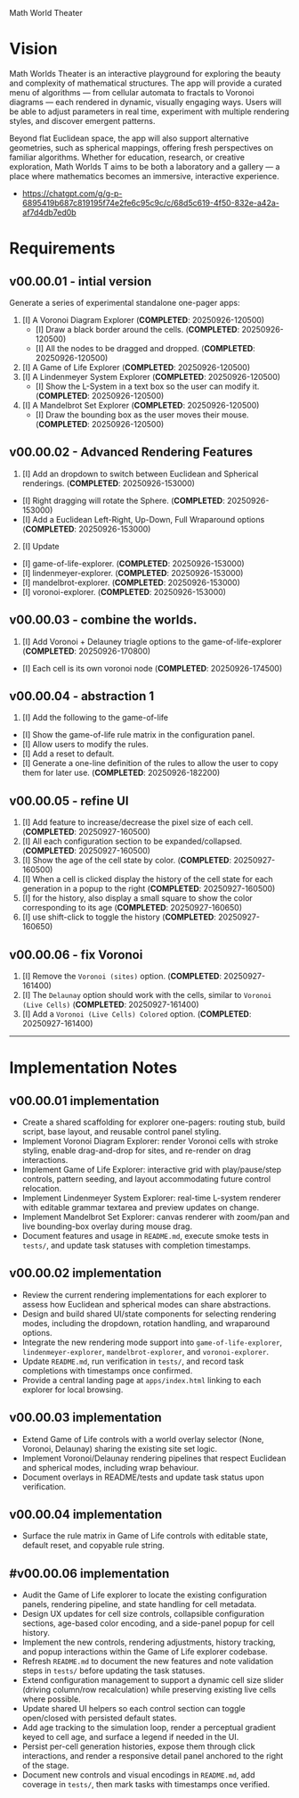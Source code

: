 Math World Theater

# Vision
Math Worlds Theater is an interactive playground for exploring the beauty and complexity of mathematical structures. The app will provide a curated menu of algorithms — from cellular automata to fractals to Voronoi diagrams — each rendered in dynamic, visually engaging ways. Users will be able to adjust parameters in real time, experiment with multiple rendering styles, and discover emergent patterns.

Beyond flat Euclidean space, the app will also support alternative geometries, such as spherical mappings, offering fresh perspectives on familiar algorithms. Whether for education, research, or creative exploration, Math Worlds T aims to be both a laboratory and a gallery — a place where mathematics becomes an immersive, interactive experience.


- https://chatgpt.com/g/g-p-6895419b687c819195f74e2fe6c95c9c/c/68d5c619-4f50-832e-a42a-af7d4db7ed0b

# Requirements

## v00.00.01 - intial version

Generate a series of experimental standalone one-pager apps:

1. [I] A Voronoi Diagram Explorer (**COMPLETED**: 20250926-120500)
   - [I] Draw a black border around the cells. (**COMPLETED**: 20250926-120500)
   - [I] All the nodes to be dragged and dropped. (**COMPLETED**: 20250926-120500)
2. [I] A Game of Life Explorer (**COMPLETED**: 20250926-120500)
3. [I] A Lindenmeyer System Explorer (**COMPLETED**: 20250926-120500)
   - [I] Show the L-System in a text box so the user can modify it. (**COMPLETED**: 20250926-120500)
4. [I] A Mandelbrot Set Explorer (**COMPLETED**: 20250926-120500)
   - [I] Draw the bounding box as the user moves their mouse. (**COMPLETED**: 20250926-120500)


## v00.00.02 - Advanced Rendering Features
1. [I] Add an dropdown to switch between Euclidean and Spherical renderings. (**COMPLETED**: 20250926-153000)
  - [I] Right dragging will rotate the Sphere. (**COMPLETED**: 20250926-153000)
  - [I] Add a Euclidean Left-Right, Up-Down, Full Wraparound options (**COMPLETED**: 20250926-153000)
2. [I] Update
  - [I] game-of-life-explorer. (**COMPLETED**: 20250926-153000)
  - [I] lindenmeyer-explorer. (**COMPLETED**: 20250926-153000)
  - [I] mandelbrot-explorer. (**COMPLETED**: 20250926-153000)
  - [I] voronoi-explorer. (**COMPLETED**: 20250926-153000)

## v00.00.03 - combine the worlds.

1. [I] Add Voronoi + Delauney triagle options to the game-of-life-explorer (**COMPLETED**: 20250926-170800)
  - [I] Each cell is its own voronoi node (**COMPLETED**: 20250926-174500)

## v00.00.04 - abstraction 1
1. [I] Add the following to the game-of-life
  - [I] Show the game-of-life rule matrix in the configuration panel.
  - [I] Allow users to modify the rules.
  - [I] Add a reset to default.
  - [I] Generate a one-line definition of the rules to allow the user to copy them for later use. (**COMPLETED**: 20250926-182200)

## v00.00.05 - refine UI
1. [I] Add feature to increase/decrease the pixel size of each cell. (**COMPLETED**: 20250927-160500)
1. [I] All each configuration section to be expanded/collapsed. (**COMPLETED**: 20250927-160500)
1. [I] Show the age of the cell state by color. (**COMPLETED**: 20250927-160500)
1. [I] When a cell is clicked display the history of the cell state for each generation in a popup to the right (**COMPLETED**: 20250927-160500)
1. [I] for the history, also display a small square to show the color corresponding to its age (**COMPLETED**: 20250927-160650)
1. [I] use shift-click to toggle the history (**COMPLETED**: 20250927-160650)

## v00.00.06 - fix Voronoi

1. [I] Remove the `Voronoi (sites)` option. (**COMPLETED**: 20250927-161400)
2. [I] The `Delaunay` option should work with the cells, similar to `Voronoi (Live Cells)` (**COMPLETED**: 20250927-161400)
3. [I] Add a `Voronoi (Live Cells) Colored` option. (**COMPLETED**: 20250927-161400)
 
------------------------------------------------------------------------------------------------

# Implementation Notes
## v00.00.01 implementation

- Create a shared scaffolding for explorer one-pagers: routing stub, build script, base layout, and reusable control panel styling.
- Implement Voronoi Diagram Explorer: render Voronoi cells with stroke styling, enable drag-and-drop for sites, and re-render on drag interactions.
- Implement Game of Life Explorer: interactive grid with play/pause/step controls, pattern seeding, and layout accommodating future control relocation.
- Implement Lindenmeyer System Explorer: real-time L-system renderer with editable grammar textarea and preview updates on change.
- Implement Mandelbrot Set Explorer: canvas renderer with zoom/pan and live bounding-box overlay during mouse drag.
- Document features and usage in `README.md`, execute smoke tests in `tests/`, and update task statuses with completion timestamps.

## v00.00.02 implementation
- Review the current rendering implementations for each explorer to assess how Euclidean and spherical modes can share abstractions.
- Design and build shared UI/state components for selecting rendering modes, including the dropdown, rotation handling, and wraparound options.
- Integrate the new rendering mode support into `game-of-life-explorer`, `lindenmeyer-explorer`, `mandelbrot-explorer`, and `voronoi-explorer`.
- Update `README.md`, run verification in `tests/`, and record task completions with timestamps once confirmed.
- Provide a central landing page at `apps/index.html` linking to each explorer for local browsing.

## v00.00.03 implementation
- Extend Game of Life controls with a world overlay selector (None, Voronoi, Delaunay) sharing the existing site set logic.
- Implement Voronoi/Delaunay rendering pipelines that respect Euclidean and spherical modes, including wrap behaviour.
- Document overlays in README/tests and update task status upon verification.

## v00.00.04 implementation
- Surface the rule matrix in Game of Life controls with editable state, default reset, and copyable rule string.

## #v00.00.06 implementation
- Audit the Game of Life explorer to locate the existing configuration panels, rendering pipeline, and state handling for cell metadata.
- Design UX updates for cell size controls, collapsible configuration sections, age-based color encoding, and a side-panel popup for cell history.
- Implement the new controls, rendering adjustments, history tracking, and popup interactions within the Game of Life explorer codebase.
- Refresh `README.md` to document the new features and note validation steps in `tests/` before updating the task statuses.
- Extend configuration management to support a dynamic cell size slider (driving column/row recalculation) while preserving existing live cells where possible.
- Update shared UI helpers so each control section can toggle open/closed with persisted default states.
- Add age tracking to the simulation loop, render a perceptual gradient keyed to cell age, and surface a legend if needed in the UI.
- Persist per-cell generation histories, expose them through click interactions, and render a responsive detail panel anchored to the right of the stage.
- Document new controls and visual encodings in `README.md`, add coverage in `tests/`, then mark tasks with timestamps once verified.
